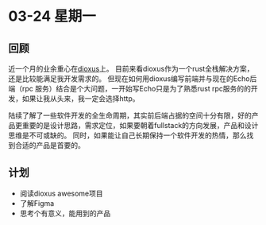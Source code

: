 # 03-24 星期一

## 回顾
近一个月的业余重心在[dioxus](https://dioxuslabs.com/learn/0.6/getting_started/)上。
目前来看dioxus作为一个rust全栈解决方案，还是比较能满足我开发需求的。
但现在如何用dioxus编写前端并与现在的Echo后端（rpc 服务）结合是个大问题，一开始写Echo只是为了熟悉rust rpc服务的的开发，如果让我从头来，我一定会选择http。

陆续了解了一些软件开发的全生命周期，其实前后端占据的空间十分有限，好的产品更重要的是设计思路，需求定位，如果要朝着fullstack的方向发展，产品和设计思维是不可或缺的。
同时，如果能让自己长期保持一个软件开发的热情，那么找到合适的产品是首要的。

## 计划
- 阅读dioxus awesome项目
- 了解Figma
- 思考个有意义，能用到的产品
